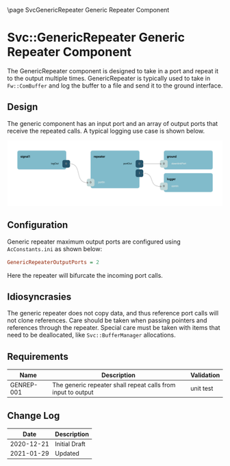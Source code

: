 \page SvcGenericRepeater Generic Repeater Component
# Svc::GenericRepeater Generic Repeater Component

The GenericRepeater component is designed to take in a port and repeat it to the output multiple times. GenericRepeater is
typically used to take in `Fw::ComBuffer` and log the buffer to a file and send it to the ground interface.

## Design

The generic component has an input port and an array of output ports that receive the repeated calls. A typical logging
use case is shown below.

![Generic Repeater](./img/repeater.png)

## Configuration

Generic repeater maximum output ports are configured using `AcConstants.ini` as shown below:

```ini
GenericRepeaterOutputPorts = 2
```

Here the repeater will bifurcate the incoming port calls.

## Idiosyncrasies 

The generic repeater does not copy data, and thus reference port calls will not clone references. Care should be taken
when passing pointers and references through the repeater. Special care must be taken with items that need to be
deallocated, like `Svc::BufferManager` allocations.


## Requirements

| Name | Description | Validation |
|---|---|---|
| GENREP-001 | The generic repeater shall repeat calls from input to output | unit test |

## Change Log

| Date | Description |
|---|---|
| 2020-12-21 | Initial Draft |
| 2021-01-29 | Updated |